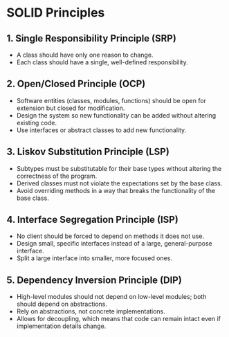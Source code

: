 # SOLID Principles 

## 1. Single Responsibility Principle (SRP)
- A class should have only one reason to change.
- Each class should have a single, well-defined responsibility.

## 2. Open/Closed Principle (OCP)
- Software entities (classes, modules, functions) should be open for extension but closed for modification.
- Design the system so new functionality can be added without altering existing code.
- Use interfaces or abstract classes to add new functionality.

## 3. Liskov Substitution Principle (LSP)
- Subtypes must be substitutable for their base types without altering the correctness of the program.
- Derived classes must not violate the expectations set by the base class.
- Avoid overriding methods in a way that breaks the functionality of the base class.

## 4. Interface Segregation Principle (ISP)
- No client should be forced to depend on methods it does not use.
- Design small, specific interfaces instead of a large, general-purpose interface.
- Split a large interface into smaller, more focused ones.

## 5. Dependency Inversion Principle (DIP)
- High-level modules should not depend on low-level modules; both should depend on abstractions.
- Rely on abstractions, not concrete implementations.
- Allows for decoupling, which means that code can remain intact even if implementation details change.

